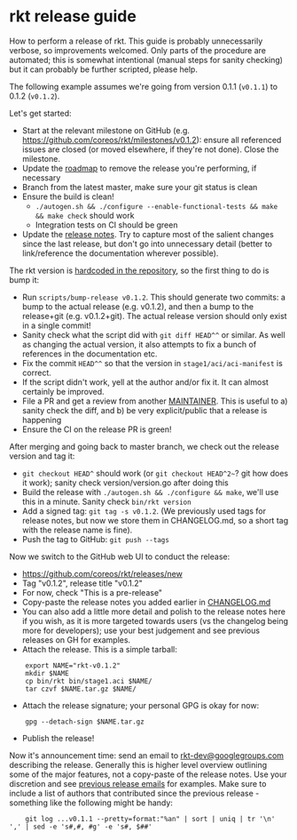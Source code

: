 # rkt release guide

How to perform a release of rkt.
This guide is probably unnecessarily verbose, so improvements welcomed.
Only parts of the procedure are automated; this is somewhat intentional (manual steps for sanity checking) but it can probably be further scripted, please help.

The following example assumes we're going from version 0.1.1 (`v0.1.1`) to 0.1.2 (`v0.1.2`).

Let's get started:

- Start at the relevant milestone on GitHub (e.g. https://github.com/coreos/rkt/milestones/v0.1.2): ensure all referenced issues are closed (or moved elsewhere, if they're not done). Close the milestone.
- Update the [roadmap](https://github.com/coreos/rkt/blob/master/ROADMAP.md) to remove the release you're performing, if necessary
- Branch from the latest master, make sure your git status is clean
- Ensure the build is clean!
  - `./autogen.sh && ./configure --enable-functional-tests && make && make check` should work
  - Integration tests on CI should be green
- Update the [release notes](https://github.com/coreos/rkt/blob/master/CHANGELOG.md). Try to capture most of the salient changes since the last release, but don't go into unnecessary detail (better to link/reference the documentation wherever possible).

The rkt version is [hardcoded in the repository](https://github.com/coreos/rkt/blob/master/version/version.go#L17), so the first thing to do is bump it:
- Run `scripts/bump-release v0.1.2`. This should generate two commits: a bump to the actual release (e.g. v0.1.2), and then a bump to the release+git (e.g. v0.1.2+git). The actual release version should only exist in a single commit!
- Sanity check what the script did with `git diff HEAD^^` or similar. As well as changing the actual version, it also attempts to fix a bunch of references in the documentation etc.
- Fix the commit `HEAD^^` so that the version in `stage1/aci/aci-manifest` is correct.
- If the script didn't work, yell at the author and/or fix it. It can almost certainly be improved.
- File a PR and get a review from another [MAINTAINER](https://github.com/coreos/rkt/blob/master/MAINTAINERS). This is useful to a) sanity check the diff, and b) be very explicit/public that a release is happening
- Ensure the CI on the release PR is green!

After merging and going back to master branch, we check out the release version and tag it:
- `git checkout HEAD^` should work (or `git checkout HEAD^2~`? git how does it work); sanity check version/version.go after doing this
- Build the release with `./autogen.sh && ./configure && make`, we'll use this in a minute. Sanity check `bin/rkt version`
- Add a signed tag: `git tag -s v0.1.2`. (We previously used tags for release notes, but now we store them in CHANGELOG.md, so a short tag with the release name is fine).
- Push the tag to GitHub: `git push --tags`

Now we switch to the GitHub web UI to conduct the release:
- https://github.com/coreos/rkt/releases/new
- Tag "v0.1.2", release title "v0.1.2"
- For now, check "This is a pre-release"
- Copy-paste the release notes you added earlier in [CHANGELOG.md](https://github.com/coreos/rkt/blob/master/CHANGELOG.md)
- You can also add a little more detail and polish to the release notes here if you wish, as it is more targeted towards users (vs the changelog being more for developers); use your best judgement and see previous releases on GH for examples.
- Attach the release. This is a simple tarball:

```
	export NAME="rkt-v0.1.2"
	mkdir $NAME 
	cp bin/rkt bin/stage1.aci $NAME/ 
	tar czvf $NAME.tar.gz $NAME/
```

- Attach the release signature; your personal GPG is okay for now:

```
	gpg --detach-sign $NAME.tar.gz
```

- Publish the release!

Now it's announcement time: send an email to rkt-dev@googlegroups.com describing the release. 
Generally this is higher level overview outlining some of the major features, not a copy-paste of the release notes. 
Use your discretion and see [previous release emails](https://groups.google.com/forum/#!forum/rkt-dev) for examples.
Make sure to include a list of authors that contributed since the previous release - something like the following might be handy:

```
	git log ...v0.1.1 --pretty=format:"%an" | sort | uniq | tr '\n' ',' | sed -e 's#,#, #g' -e 's#, $##'
```

